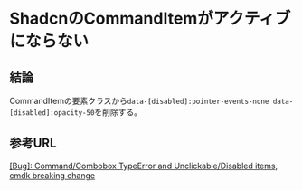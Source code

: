 # ShadcnのCommandItemがアクティブにならない

## 結論

CommandItemの要素クラスから`data-[disabled]:pointer-events-none data-[disabled]:opacity-50`を削除する。

## 参考URL

[[Bug]: Command/Combobox TypeError and Unclickable/Disabled items, cmdk breaking change](https://github.com/shadcn-ui/ui/issues/2944)